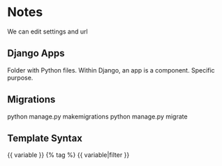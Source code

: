 # Notes

We can edit settings and url

## Django Apps

Folder with Python files.
Within Django, an app is a component. Specific purpose.

## Migrations

python manage.py makemigrations
python manage.py migrate

## Template Syntax

{{ variable }}
{% tag %}
{{ variable|filter }}
